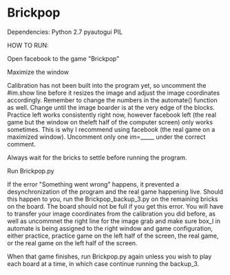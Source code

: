 # Brickpop

Dependencies:
Python 2.7
pyautogui
PIL

HOW TO RUN:

Open facebook to the game "Brickpop"

Maximize the window

Calibration has not been built into the program yet, so uncomment the #im.show line before it resizes the image and adjust the image coordinates accordingly. Remember to change the numbers in the automate() function as well. Change until the image boarder is at the very edge of the blocks. Practice left works consistently right now, however facebook left (the real game but the window on theleft half of the computer screen) only works sometimes. This is why I recommend using facebook (the real game on a maximized window). Uncomment only one im=_____ under the correct comment.

Always wait for the bricks to settle before running the program. 

Run Brickpop.py

If the error "Something went wrong" happens, it prevented a desynchronization of the program and the real game happening live. Should this happen to you, run the Brickpop_backup_3.py on the remaining bricks on the board. The board should not be full if you get this error. You will have to transfer your image coordinates from the calibration you did before, as well as uncommnet the right line for the image grab and make sure box_l in automate is being assigned to the right window and game configuration, either practice, practice game on the left half of the screen, the real game, or the real game on the left half of the screen.

When that game finishes, run Brickpop.py again unless you wish to play each board at a time, in which case continue running the backup_3.




